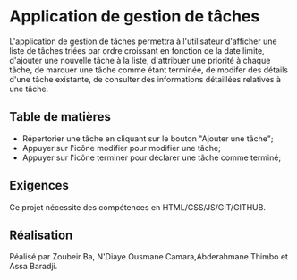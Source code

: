 # Application de gestion de tâches

L'application de gestion de tâches permettra à l'utilisateur d'afficher une liste de tâches triées par ordre croissant en fonction de la date limite, d'ajouter une nouvelle tâche à la liste, d'attribuer une priorité à chaque tâche, de marquer une tâche comme étant terminée, de modifer des détails d'une tâche existante, de consulter des informations détaillées relatives à une tâche.

## Table de matières

- Répertorier une tâche en cliquant sur le bouton "Ajouter une tâche";
- Appuyer sur l'icône modifier pour modifier une tâche; 
- Appuyer sur l'icône terminer pour déclarer une tâche comme terminé; 

## Exigences

Ce projet nécessite des compétences en HTML/CSS/JS/GIT/GITHUB.

## Réalisation

Réalisé par Zoubeir Ba, N'Diaye Ousmane Camara,Abderahmane Thimbo et Assa Baradji.